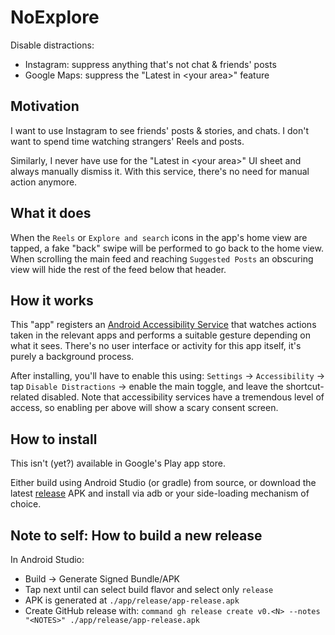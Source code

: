 # NoExplore
Disable distractions:
- Instagram: suppress anything that's not chat &amp; friends' posts
- Google Maps: suppress the "Latest in &lt;your area&gt;" feature

## Motivation
I want to use Instagram to see friends' posts & stories, and chats. I
don't want to spend time watching strangers' Reels and posts.

Similarly, I never have use for the "Latest in &lt;your area&gt;" UI sheet
and always manually dismiss it. With this service, there's no need for
manual action anymore.

## What it does
When the `Reels` or `Explore and search` icons in the app's home view are
tapped, a fake "back" swipe will be performed to go back to the home
view. When scrolling the main feed and reaching `Suggested Posts` an
obscuring view will hide the rest of the feed below that header.

## How it works
This "app" registers an [Android Accessibility Service](https://developer.android.com/guide/topics/ui/accessibility/service) that watches
actions taken in the relevant apps and performs a suitable gesture
depending on what it sees. There's no user interface or activity for
this app itself, it's purely a background process.

After installing, you'll have to enable this using: `Settings` ->
`Accessibility` -> tap `Disable Distractions` -> enable the main
toggle, and leave the shortcut-related disabled.  Note that
accessibility services have a tremendous level of access, so enabling
per above will show a scary consent screen.

## How to install
This isn't (yet?) available in Google's Play app store.

Either build using Android Studio (or gradle) from source, or download
the latest [release](https://github.com/fischman/NoExplore/releases) APK and install via adb or your side-loading
mechanism of choice.


## Note to self: How to build a new release
In Android Studio:
- Build -> Generate Signed Bundle/APK
- Tap next until can select build flavor and select only `release`
- APK is generated at `./app/release/app-release.apk`
- Create GitHub release with: `command gh release create v0.<N> --notes "<NOTES>" ./app/release/app-release.apk`
